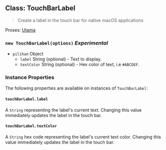 ## Class: TouchBarLabel

> Create a label in the touch bar for native macOS applications

Proses: [ Utama](../tutorial/quick-start.md#main-process)

### `new TouchBarLabel(options)` *Experimental*

* `pilihan` Object 
  * `label` String (optional) - Text to display.
  * `textColor` String (optional) - Hex color of text, i.e `#ABCDEF`.

### Instance Properties

The following properties are available on instances of `TouchBarLabel`:

#### `touchBarLabel.label`

A `String` representing the label's current text. Changing this value immediately updates the label in the touch bar.

#### `touchBarLabel.textColor`

A `String` hex code representing the label's current text color. Changing this value immediately updates the label in the touch bar.